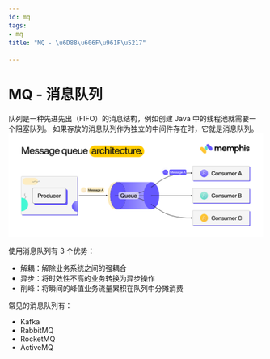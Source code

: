 ```yaml
---
id: mq
tags:
- mq
title: "MQ - \u6D88\u606F\u961F\u5217"

---
```



# MQ - 消息队列
队列是一种先进先出（FIFO）的消息结构，例如创建 Java 中的线程池就需要一个阻塞队列。
如果存放的消息队列作为独立的中间件存在时，它就是消息队列。
![image.png](./../assets/1710592696010-0cc4f7f9-3fd8-4123-9cce-55ba008de16e.png)

使用消息队列有 3 个优势：

- 解耦：解除业务系统之间的强耦合
- 异步：将时效性不高的业务转换为异步操作
- 削峰：将瞬间的峰值业务流量累积在队列中分摊消费

常见的消息队列有：

- Kafka
- RabbitMQ
- RocketMQ
- ActiveMQ

